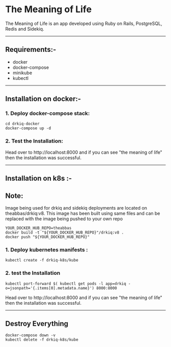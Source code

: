 # The Meaning of Life

The Meaning of Life is an app developed using Ruby on Rails, PostgreSQL, Redis and Sidekiq.
 
------------------------------------------
## Requirements:-
- docker 
- docker-compose
- minikube
- kubectl
------------------------------------------
## Installation on docker:-

### 1. Deploy docker-compose stack:
```
cd drkiq-docker
docker-compose up -d
```
### 2. Test the Installation:
Head over to  http://localhost:8000 and if you can see "the meaning of life" then the installation was successful.

------------------------------------------
## Installation on k8s :-

## Note:
Image being used for drkiq and sidekiq deployments are located on theabbas/drkiq:v8.
This image has been built using same files and can be replaced with the image being pushed to your own repo

```
YOUR_DOCKER_HUB_REPO=theabbas
docker build -t "${YOUR_DOCKER_HUB_REPO}"/drkiq:v8 . 
docker push "${YOUR_DOCKER_HUB_REPO}"
```

### 1. Deploy kubernetes manifests :
```
kubectl create -f drkiq-k8s/kube
```

### 2. test the Installation
```
kubectl port-forward $( kubectl get pods -l app=drkiq -o=jsonpath='{.items[0].metadata.name}') 8000:8000
```
Head over to  http://localhost:8000 and if you can see "the meaning of life" then the installation was successful.

------------------------------------------
## Destroy Everything

```
docker-compose down -v 
kubectl delete -f drkiq-k8s/kube
```
